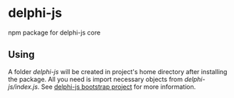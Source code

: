 # delphi-js
npm package for delphi-js core

## Using

A folder *delphi-js* will be created in project's home directory after installing the package. All you need is import 
necessary objects from *delphi-js/index.js*. 
See [delphi-js bootstrap project](https://github.com/goodhousekeeper/delphi_on_modules) for more information. 
